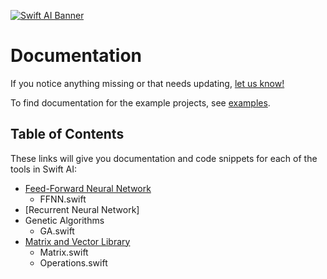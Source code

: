 [![Swift AI Banner](https://github.com/collinhundley/Swift-AI/blob/master/SiteAssets/Banner.png?raw=true)](https://github.com/collinhundley/Swift-AI#care-enough-to-donate)

# Documentation

If you notice anything missing or that needs updating, [let us know!](https://github.com/collinhundley/Swift-AI/issues/new)

To find documentation for the example projects, see [examples](https://github.com/collinhundley/Swift-AI/tree/master/Examples).

## Table of Contents

These links will give you documentation and code snippets for each of the tools in Swift AI:

- [Feed-Forward Neural Network](https://github.com/collinhundley/Swift-AI/blob/master/Documentation/FFNN.md#multi-layer-feed-forward-neural-network)
    * FFNN.swift
- [Recurrent Neural Network]    
- Genetic Algorithms
    * GA.swift
- [Matrix and Vector Library](https://github.com/collinhundley/Swift-AI/blob/master/Documentation/Matrix.md#matrix)
    * Matrix.swift
    * Operations.swift
